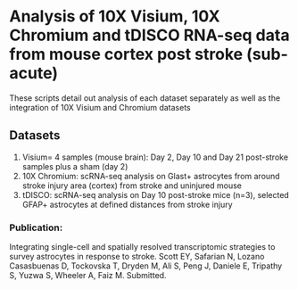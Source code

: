 # Analysis of 10X Visium, 10X Chromium and tDISCO RNA-seq data from mouse cortex post stroke (sub-acute)
These scripts detail out analysis of each dataset separately as well as the integration of 10X Visium and Chromium datasets

## Datasets
1) Visium= 4 samples (mouse brain): Day 2, Day 10 and Day 21 post-stroke samples plus a sham (day 2) 
2) 10X Chromium: scRNA-seq analysis on Glast+ astrocytes from around stroke injury area (cortex) from stroke and uninjured mouse
3) tDISCO: scRNA-seq analysis on Day 10 post-stroke mice (n=3), selected GFAP+ astrocytes at defined distances from stroke injury

### Publication:
Integrating single-cell and spatially resolved transcriptomic strategies to survey astrocytes in response to stroke. Scott EY, Safarian N, Lozano Casasbuenas D, Tockovska T, Dryden M, Ali S, Peng J, Daniele E, Tripathy S, Yuzwa S, Wheeler A, Faiz M. Submitted.
